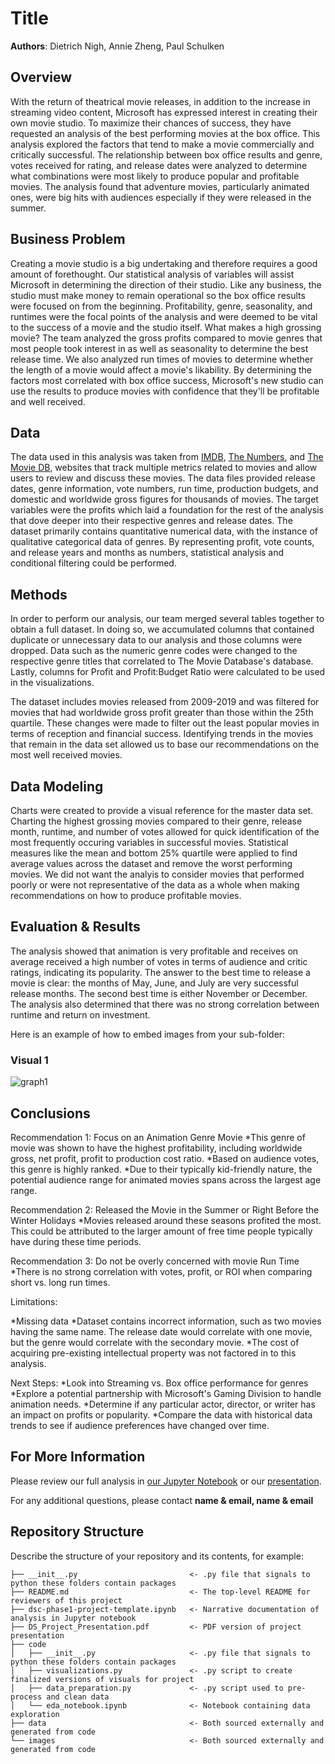# Title

**Authors**: Dietrich Nigh, Annie Zheng, Paul Schulken

## Overview

With the return of theatrical movie releases, in addition to the increase in streaming video content, Microsoft has expressed interest in creating their own movie studio. To maximize their chances of success, they have requested an analysis of the best performing movies at the box office. This analysis explored the factors that tend to make a movie commercially and critically successful. The relationship between box office results and genre, votes received for rating, and release dates were analyzed to determine what combinations were most likely to produce popular and profitable movies. The analysis found that adventure movies, particularly animated ones, were big hits with audiences especially if they were released in the summer.

## Business Problem

Creating a movie studio is a big undertaking and therefore requires a good amount of forethought. Our statistical analysis of variables will assist Microsoft in determining the direction of their studio. Like any business, the studio must make money to remain operational so the box office results were focused on from the beginning. Profitability, genre, seasonality, and runtimes were the focal points of the analysis and were deemed to be vital to the success of a movie and the studio itself. What makes a high grossing movie? The team analyzed the gross profits compared to movie genres that most people took interest in as well as seasonality to determine the best release time. We also analyzed run times of movies to determine whether the length of a movie would affect a movie's likability. By determining the factors most correlated with box office success, Microsoft's new studio can use the results to produce movies with confidence that they'll be profitable and well received.

## Data

The data used in this analysis was taken from [IMDB](https://www.imdb.com/), [The Numbers](https://www.the-numbers.com/), and [The Movie DB](https://www.themoviedb.org/?language=en-US), websites that track multiple metrics related to movies and allow users to review and discuss these movies. The data files provided release dates, genre information, vote numbers, run time, production budgets, and domestic and worldwide gross figures for thousands of movies. The target variables were the profits which laid a foundation for the rest of the analysis that dove deeper into their respective genres and release dates. The dataset primarily contains quantitative numerical data, with the instance of qualitative categorical data of genres. By representing profit, vote counts, and release years and months as numbers, statistical analysis and conditional filtering could be performed.

## Methods

In order to perform our analysis, our team merged several tables together to obtain a full dataset. In doing so, we accumulated columns that contained duplicate or unnecessary data to our analysis and those columns were dropped. Data such as the numeric genre codes were changed to the respective genre titles that correlated to The Movie Database's database. Lastly, columns for Profit and Profit:Budget Ratio were calculated to be used in the visualizations.

The dataset includes movies released from 2009-2019 and was filtered for movies that had worldwide gross profit greater than those within the 25th quartile. These changes were made to filter out the least popular movies in terms of reception and financial success. Identifying trends in the movies that remain in the data set allowed us to base our recommendations on the most well received movies.

## Data Modeling

Charts were created to provide a visual reference for the master data set. Charting the highest grossing movies compared to their genre, release month, runtime, and number of votes allowed for quick identification of the most frequently occuring variables in successful movies. Statistical measures like the mean and bottom 25% quartile were applied to find average values across the dataset and remove the worst performing movies. We did not want the analyis to consider movies that performed poorly or were not representative of the data as a whole when making recommendations on how to produce profitable movies.

## Evaluation & Results

The analysis showed that animation is very profitable and receives on average received a high number of votes in terms of audience and critic ratings, indicating its popularity. The answer to the best time to release a movie is clear: the months of May, June, and July are very successful release months. The second best time is either November or December. The analysis also determined that there was no strong correlation between runtime and return on investment.

Here is an example of how to embed images from your sub-folder:

### Visual 1
![graph1](./images/viz1.png)

## Conclusions

Recommendation 1: Focus on an Animation Genre Movie
*This genre of movie was shown to have the highest profitability, including worldwide gross, net profit, profit to production cost ratio.
*Based on audience votes, this genre is highly ranked.
*Due to their typically kid-friendly nature, the potential audience range for animated movies spans across the largest age range.

Recommendation 2: Released the Movie in the Summer or Right Before the Winter Holidays
*Movies released around these seasons profited the most. This could be attributed to the larger amount of free time people typically have during these time periods.

Recommendation 3: Do not be overly concerned with movie Run Time
*There is no strong correlation with votes, profit, or ROI when comparing short vs. long run times.

Limitations:

*Missing data
*Dataset contains incorrect information, such as two movies having the same name. The release date would correlate with one movie, but the genre would correlate with the secondary movie.
*The cost of acquiring pre-existing intellectual property was not factored in to this analysis.

Next Steps:
*Look into Streaming vs. Box office performance for genres
*Explore a potential partnership with Microsoft's Gaming Division to handle animation needs.
*Determine if any particular actor, director, or writer has an impact on profits or popularity.
*Compare the data with historical data trends to see if audience preferences have changed over time.

## For More Information

Please review our full analysis in [our Jupyter Notebook](./dsc-phase1-project-template.ipynb) or our [presentation](./DS_Project_Presentation.pdf).

For any additional questions, please contact **name & email, name & email**

## Repository Structure

Describe the structure of your repository and its contents, for example:

```
├── __init__.py                         <- .py file that signals to python these folders contain packages
├── README.md                           <- The top-level README for reviewers of this project
├── dsc-phase1-project-template.ipynb   <- Narrative documentation of analysis in Jupyter notebook
├── DS_Project_Presentation.pdf         <- PDF version of project presentation
├── code
│   ├── __init__.py                     <- .py file that signals to python these folders contain packages
│   ├── visualizations.py               <- .py script to create finalized versions of visuals for project
│   ├── data_preparation.py             <- .py script used to pre-process and clean data
│   └── eda_notebook.ipynb              <- Notebook containing data exploration
├── data                                <- Both sourced externally and generated from code
└── images                              <- Both sourced externally and generated from code
```